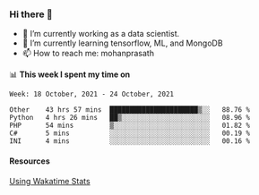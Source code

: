### Hi there 👋

- 🔭 I’m currently working as a data scientist.
- 🌱 I’m currently learning tensorflow, ML, and MongoDB
- 📫 How to reach me: mohanprasath

📊 **This week I spent my time on**
<!--START_SECTION:waka-->
```text
Week: 18 October, 2021 - 24 October, 2021

Other    43 hrs 57 mins  ██████████████████████▒░░   88.76 % 
Python   4 hrs 26 mins   ██▒░░░░░░░░░░░░░░░░░░░░░░   08.96 % 
PHP      54 mins         ▒░░░░░░░░░░░░░░░░░░░░░░░░   01.82 % 
C#       5 mins          ░░░░░░░░░░░░░░░░░░░░░░░░░   00.19 % 
INI      4 mins          ░░░░░░░░░░░░░░░░░░░░░░░░░   00.16 % 
```
<!--END_SECTION:waka-->

#### Resources
[Using Wakatime Stats](https://github.com/marketplace/actions/waka-readme)
